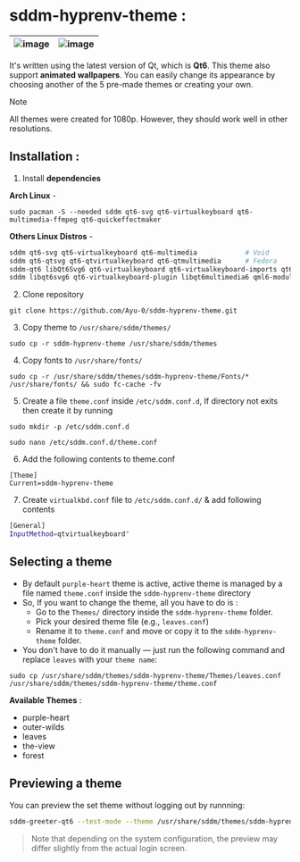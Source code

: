 # sddm-hyprenv-theme :

|![image](https://github.com/user-attachments/assets/d952c52e-bf3f-46a5-90b7-5273aec67506)|![image](https://github.com/user-attachments/assets/3e784692-4286-4500-a68f-cfe52eface74)|
|---|---|

It's written using the latest version of Qt, which is **Qt6**. This theme also support **animated wallpapers**. You can easily change its appearance by choosing another of the 5 pre-made themes or creating your own.

> [!NOTE]
> All themes were created for 1080p. However, they should work well in other resolutions.



## Installation :

1. Install **dependencies**

**Arch Linux** - 
```
sudo pacman -S --needed sddm qt6-svg qt6-virtualkeyboard qt6-multimedia-ffmpeg qt6-quickeffectmaker
```

**Others Linux Distros** -
```sh
sddm qt6-svg qt6-virtualkeyboard qt6-multimedia            # Void
sddm qt6-qtsvg qt6-qtvirtualkeyboard qt6-qtmultimedia      # Fedora
sddm-qt6 libQt6Svg6 qt6-virtualkeyboard qt6-virtualkeyboard-imports qt6-multimedia qt6-multimedia-imports        # OpenSUSE
sddm libqt6svg6 qt6-virtualkeyboard-plugin libqt6multimedia6 qml6-module-qtquick-controls qml6-module-qtquick-effects # Debian Unstable
```

2. Clone repository
```
git clone https://github.com/Ayu-0/sddm-hyprenv-theme.git
```
3. Copy theme to `/usr/share/sddm/themes/`
```
sudo cp -r sddm-hyprenv-theme /usr/share/sddm/themes
```
4. Copy fonts to `/usr/share/fonts/`
```
sudo cp -r /usr/share/sddm/themes/sddm-hyprenv-theme/Fonts/* /usr/share/fonts/ && sudo fc-cache -fv
```
5. Create a file `theme.conf` inside `/etc/sddm.conf.d`, If directory not exits then create it by running
```
sudo mkdir -p /etc/sddm.conf.d
```
```
sudo nano /etc/sddm.conf.d/theme.conf
```
6. Add the following contents to theme.conf
```
[Theme]
Current=sddm-hyprenv-theme
```
7. Create `virtualkbd.conf` file to `/etc/sddm.conf.d/` & add following contents
```sh
[General]
InputMethod=qtvirtualkeyboard"
```

## Selecting a theme

* By default `purple-heart` theme is active, active theme is managed by a file named `theme.conf` inside the `sddm-hyprenv-theme` directory
* So, If you want to change the theme, all you have to do is :
  - Go to the `Themes/` directory inside the `sddm-hyprenv-theme` folder.
  - Pick your desired theme file (e.g., `leaves.conf`)
  - Rename it to `theme.conf` and move or copy it to the `sddm-hyprenv-theme` folder.
* You don't have to do it manually — just run the following command and replace `leaves` with your `theme name`:
```
sudo cp /usr/share/sddm/themes/sddm-hyprenv-theme/Themes/leaves.conf /usr/share/sddm/themes/sddm-hyprenv-theme/theme.conf
```
**Available Themes** :
-  purple-heart
-  outer-wilds
-  leaves
-  the-view
-  forest

## Previewing a theme

You can preview the set theme without logging out by runnning:
```sh
sddm-greeter-qt6 --test-mode --theme /usr/share/sddm/themes/sddm-hyprenv-theme/
```
> Note that depending on the system configuration, the preview may differ slightly from the actual login screen.

